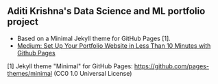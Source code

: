 ## Aditi Krishna's Data Science and ML portfolio project
- Based on a Minimal Jekyll theme for GitHub Pages [1].
- [Medium: Set Up Your Portfolio Website in Less Than 10 Minutes with Github Pages](https://medium.com/@evanca/set-up-your-portfolio-website-in-less-than-10-minutes-with-github-pages-d0efa8ff56fd)

[1] Jekyll theme "Minimal" for GitHub Pages: https://github.com/pages-themes/minimal (CC0 1.0 Universal License)

